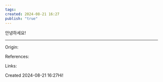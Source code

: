 ```yaml
---
tags: 
created: 2024-08-21 16:27
publish: "true"
---
```

안녕하세요!

---
Origin: 

References: 

Links: 

Created 2024-08-21 16:27Hi!
